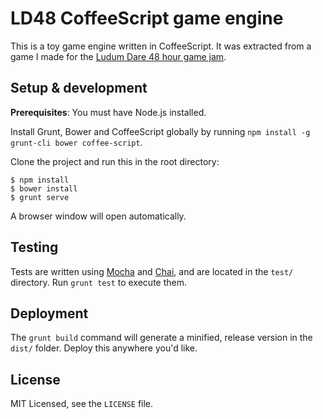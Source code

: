 # LD48 CoffeeScript game engine

This is a toy game engine written in CoffeeScript. It was extracted from a game I made for the [Ludum Dare 48 hour game jam](http://ludumdare.com/compo/).

## Setup & development

**Prerequisites**: You must have Node.js installed.

Install Grunt, Bower and CoffeeScript globally by running `npm install -g grunt-cli bower coffee-script`.

Clone the project and run this in the root directory:

```
$ npm install
$ bower install
$ grunt serve
```

A browser window will open automatically.

## Testing

Tests are written using [Mocha](http://mochajs.org) and [Chai](http://chaijs.com), and are located in the `test/` directory.
Run `grunt test` to execute them.

## Deployment

The `grunt build` command will generate a minified, release version in the `dist/` folder. Deploy this anywhere you'd like.

## License

MIT Licensed, see the `LICENSE` file.